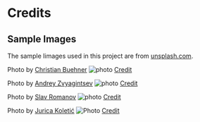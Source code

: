 # Credits

## Sample Images

The sample Iimages used in this project are from [unsplash.com](unsplash.com).

Photo by [Christian Buehner](https://unsplash.com/@christianbuehner?utm_content=creditCopyText&utm_medium=referral&utm_source=unsplash)
![photo](https://images.unsplash.com/photo-1568602471122-7832951cc4c5?q=80&w=2670&auto=format&fit=crop&ixlib=rb-4.1.0&ixid=M3wxMjA3fDB8MHxwaG90by1wYWdlfHx8fGVufDB8fHx8fA%3D%3D)
[Credit](https://unsplash.com/photos/mens-blue-and-white-button-up-collared-top-DItYlc26zVI?utm_content=creditCopyText&utm_medium=referral&utm_source=unsplash)

Photo by [Andrey Zvyagintsev](https://unsplash.com/@zvandrei?utm_content=creditCopyText&utm_medium=referral&utm_source=unsplash)
![photo](https://images.unsplash.com/photo-1581403341630-a6e0b9d2d257?q=80&w=2487&auto=format&fit=crop&ixlib=rb-4.1.0&ixid=M3wxMjA3fDB8MHxwaG90by1wYWdlfHx8fGVufDB8fHx8fA%3D%3D)
[Credit](https://unsplash.com/photos/woman-in-black-long-sleeve-shirt-x0c6vTO5ibA?utm_content=creditCopyText&utm_medium=referral&utm_source=unsplash)

Photo by [Slav Romanov](https://unsplash.com/@slavromanov?utm_content=creditCopyText&utm_medium=referral&utm_source=unsplash)
![photo](https://images.unsplash.com/photo-1525134479668-1bee5c7c6845?q=80&w=2487&auto=format&fit=crop&ixlib=rb-4.1.0&ixid=M3wxMjA3fDB8MHxwaG90by1wYWdlfHx8fGVufDB8fHx8fA%3D%3D)
[Credit](https://unsplash.com/photos/smiling-woman-sitting-on-grass-during-daytime-BrEAp01_m5w?utm_content=creditCopyText&utm_medium=referral&utm_source=unsplash)

Photo by [Jurica Koletić](https://unsplash.com/@juricakoletic?utm_content=creditCopyText&utm_medium=referral&utm_source=unsplash)
![Photo](https://images.unsplash.com/photo-1500648767791-00dcc994a43e?q=80&w=2487&auto=format&fit=crop&ixlib=rb-4.1.0&ixid=M3wxMjA3fDB8MHxwaG90by1wYWdlfHx8fGVufDB8fHx8fA%3D%3D)
[Credit](https://unsplash.com/photos/man-wearing-henley-top-portrait-7YVZYZeITc8?utm_content=creditCopyText&utm_medium=referral&utm_source=unsplash)
